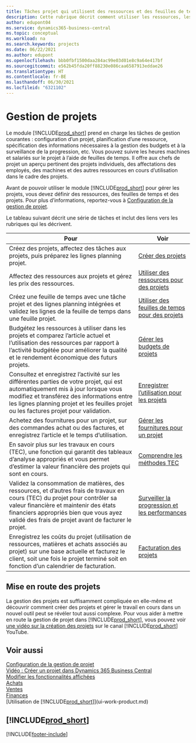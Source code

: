 ```yaml
---
title: Tâches projet qui utilisent des ressources et des feuilles de temps
description: Cette rubrique décrit comment utiliser les ressources, les feuilles de temps et les projets pour la gestion des projets et leurs budgets.
author: edupont04
ms.service: dynamics365-business-central
ms.topic: conceptual
ms.workload: na
ms.search.keywords: projects
ms.date: 06/22/2021
ms.author: edupont
ms.openlocfilehash: bbb0fbf1500daa284ac99e03d01e8c9a64e417bf
ms.sourcegitcommit: e562b45fda20ff88230e086caa6587913eddae26
ms.translationtype: HT
ms.contentlocale: fr-BE
ms.lasthandoff: 06/30/2021
ms.locfileid: "6321102"
---
```

# <a name="project-management"></a>Gestion de projets
Le module [!INCLUDE[prod_short](includes/prod_short.md)] prend en charge les tâches de gestion courantes : configuration d’un projet, planification d’une ressource, spécification des informations nécessaires à la gestion des budgets et à la surveillance de la progression, etc. Vous pouvez suivre les heures machines et salariés sur le projet à l’aide de feuilles de temps. Il offre aux chefs de projet un aperçu pertinent des projets individuels, des affectations des employés, des machines et des autres ressources en cours d’utilisation dans le cadre des projets.

Avant de pouvoir utiliser le module [!INCLUDE[prod_short](includes/prod_short.md)] pour gérer les projets, vous devez définir des ressources, des feuilles de temps et des projets. Pour plus d’informations, reportez-vous à [Configuration de la gestion de projet](projects-setup-projects.md).  

Le tableau suivant décrit une série de tâches et inclut des liens vers les rubriques qui les décrivent.

| Pour | Voir |
| --- | --- |
| Créez des projets, affectez des tâches aux projets, puis préparez les lignes planning projet. |[Créer des projets](projects-how-create-jobs.md) |
| Affectez des ressources aux projets et gérez les prix des ressources. |[Utiliser des ressources pour des projets](projects-how-use-resources.md) |
| Créez une feuille de temps avec une tâche projet et des lignes planning intégrées et validez les lignes de la feuille de temps dans une feuille projet. |[Utiliser des feuilles de temps pour des projets](projects-how-use-time-sheets.md) |
| Budgétez les ressources à utiliser dans les projets et comparez l’article actuel et l’utilisation des ressources par rapport à l’activité budgétée pour améliorer la qualité et le rendement économique des futurs projets. |[Gérer les budgets de projets](projects-how-manage-budgets.md) |
| Consultez et enregistrez l’activité sur les différentes parties de votre projet, qui est automatiquement mis à jour lorsque vous modifiez et transférez des informations entre les lignes planning projet et les feuilles projet ou les factures projet pour validation. |[Enregistrer l’utilisation pour les projets](projects-how-record-job-usage.md) |
| Achetez des fournitures pour un projet, sur des commandes achat ou des factures, et enregistrez l’article et le temps d’utilisation. |[Gérer les fournitures pour un projet](projects-how-manage-project-supplies.md) |
| En savoir plus sur les travaux en cours (TEC), une fonction qui garantit des tableaux d’analyse appropriés et vous permet d’estimer la valeur financière des projets qui sont en cours. |[Comprendre les méthodes TEC](projects-understanding-wip.md) |
| Validez la consommation de matières, des ressources, et d’autres frais de travaux en cours (TEC) du projet pour contrôler sa valeur financière et maintenir des états financiers appropriés bien que vous ayez validé des frais de projet avant de facturer le projet. |[Surveiller la progression et les performances](projects-how-monitor-progress-performance.md) |
| Enregistrez les coûts du projet (utilisation de ressources, matières et achats associés au projet) sur une base actuelle et facturez le client, soit une fois le projet terminé soit en fonction d’un calendrier de facturation. |[Facturation des projets](projects-how-invoice-jobs.md) |

## <a name="get-started-with-projects"></a>Mise en route des projets

La gestion des projets est suffisamment compliquée en elle-même et découvrir comment créer des projets et gérer le travail en cours dans un nouvel outil peut se révéler tout aussi complexe. Pour vous aider à mettre en route la gestion de projet dans [!INCLUDE[prod_short](includes/prod_short.md)], vous pouvez voir [une vidéo sur la création des projets](https://www.youtube.com/watch?v=VqaPWr7BWmw) sur le canal [!INCLUDE[prod_short](includes/prod_short.md)] YouTube.  

## <a name="see-also"></a>Voir aussi

[Configuration de la gestion de projet](projects-setup-projects.md)  
[Vidéo : Créer un projet dans Dynamics 365 Business Central](https://www.youtube.com/watch?v=VqaPWr7BWmw)  
[Modifier les fonctionnalités affichées](ui-experiences.md)  
[Achats](purchasing-manage-purchasing.md)  
[Ventes](sales-manage-sales.md)  
[Finances](finance.md)  
[Utilisation de [!INCLUDE[prod_short](includes/prod_short.md)]](ui-work-product.md)  

## [!INCLUDE[prod_short](includes/free_trial_md.md)]  


[!INCLUDE[footer-include](includes/footer-banner.md)]
